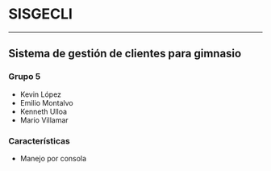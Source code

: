 # SISGECLI

---

## Sistema de gestión de clientes para gimnasio

### Grupo 5
- Kevin López
- Emilio Montalvo
- Kenneth Ulloa
- Mario Villamar
### Características
- Manejo por consola

